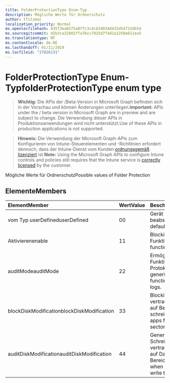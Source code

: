```yaml
---
title: FolderProtectionType Enum-Typ
description: Mögliche Werte für Ordnerschutz
author: tfitzmac
localization_priority: Normal
ms.openlocfilehash: 435f3ea01f5a8ffc3c4cb54034d415d54732db5d
ms.sourcegitcommit: d2b3ca32602ffa76cc7925d7f4d1e2258e611ea5
ms.translationtype: MT
ms.contentlocale: de-DE
ms.lasthandoff: 01/11/2019
ms.locfileid: "27826131"
---
```

# <a name="folderprotectiontype-enum-type"></a><span data-ttu-id="efa48-103">FolderProtectionType Enum-Typ</span><span class="sxs-lookup"><span data-stu-id="efa48-103">folderProtectionType enum type</span></span>

> <span data-ttu-id="efa48-104">**Wichtig:** Die APIs der /Beta-Version in Microsoft Graph befinden sich in der Vorschau und können Änderungen unterliegen.</span><span class="sxs-lookup"><span data-stu-id="efa48-104">**Important:** APIs under the / beta version in Microsoft Graph are in preview and are subject to change.</span></span> <span data-ttu-id="efa48-105">Die Verwendung dieser APIs in Produktionsanwendungen wird nicht unterstützt.</span><span class="sxs-lookup"><span data-stu-id="efa48-105">Use of these APIs in production applications is not supported.</span></span>

> <span data-ttu-id="efa48-106">**Hinweis:** Die Verwendung der Microsoft Graph-APIs zum Konfigurieren von Intune-Steuerelementen und -Richtlinien erfordert dennoch, dass der Intune-Dienst vom Kunden [ordnungsgemäß lizenziert](https://go.microsoft.com/fwlink/?linkid=839381) ist.</span><span class="sxs-lookup"><span data-stu-id="efa48-106">**Note:** Using the Microsoft Graph APIs to configure Intune controls and policies still requires that the Intune service is [correctly licensed](https://go.microsoft.com/fwlink/?linkid=839381) by the customer.</span></span>

<span data-ttu-id="efa48-107">Mögliche Werte für Ordnerschutz</span><span class="sxs-lookup"><span data-stu-id="efa48-107">Possible values of Folder Protection</span></span>
## <a name="members"></a><span data-ttu-id="efa48-108">Elemente</span><span class="sxs-lookup"><span data-stu-id="efa48-108">Members</span></span>
|<span data-ttu-id="efa48-109">Element</span><span class="sxs-lookup"><span data-stu-id="efa48-109">Member</span></span>|<span data-ttu-id="efa48-110">Wert</span><span class="sxs-lookup"><span data-stu-id="efa48-110">Value</span></span>|<span data-ttu-id="efa48-111">Beschreibung</span><span class="sxs-lookup"><span data-stu-id="efa48-111">Description</span></span>|
|:---|:---|:---|
|<span data-ttu-id="efa48-112">vom Typ userDefined</span><span class="sxs-lookup"><span data-stu-id="efa48-112">userDefined</span></span>|<span data-ttu-id="efa48-113">0</span><span class="sxs-lookup"><span data-stu-id="efa48-113">0</span></span>|<span data-ttu-id="efa48-114">Gerät Standardwert, keine beabsichtigt.</span><span class="sxs-lookup"><span data-stu-id="efa48-114">Device default value, no intent.</span></span>|
|<span data-ttu-id="efa48-115">Aktivieren</span><span class="sxs-lookup"><span data-stu-id="efa48-115">enable</span></span>|<span data-ttu-id="efa48-116">1</span><span class="sxs-lookup"><span data-stu-id="efa48-116">1</span></span>|<span data-ttu-id="efa48-117">Blockiert Funktionalität.</span><span class="sxs-lookup"><span data-stu-id="efa48-117">Block functionality.</span></span>|
|<span data-ttu-id="efa48-118">auditMode</span><span class="sxs-lookup"><span data-stu-id="efa48-118">auditMode</span></span>|<span data-ttu-id="efa48-119">2</span><span class="sxs-lookup"><span data-stu-id="efa48-119">2</span></span>|<span data-ttu-id="efa48-120">Ermöglicht die Funktionalität, aber Protokolle zu generieren.</span><span class="sxs-lookup"><span data-stu-id="efa48-120">Allow functionality but generate logs.</span></span>|
|<span data-ttu-id="efa48-121">blockDiskModification</span><span class="sxs-lookup"><span data-stu-id="efa48-121">blockDiskModification</span></span>|<span data-ttu-id="efa48-122">3</span><span class="sxs-lookup"><span data-stu-id="efa48-122">3</span></span>|<span data-ttu-id="efa48-123">Blockieren von nicht vertrauenswürdigen apps auf Bereiche Datenträger schreiben.</span><span class="sxs-lookup"><span data-stu-id="efa48-123">Block untrusted apps from writing to disk sectors.</span></span>|
|<span data-ttu-id="efa48-124">auditDiskModification</span><span class="sxs-lookup"><span data-stu-id="efa48-124">auditDiskModification</span></span>|<span data-ttu-id="efa48-125">4</span><span class="sxs-lookup"><span data-stu-id="efa48-125">4</span></span>|<span data-ttu-id="efa48-126">Generieren Sie Protokolle Schreiben von nicht vertrauenswürdigen apps auf Datenträger Bereiche.</span><span class="sxs-lookup"><span data-stu-id="efa48-126">Generate logs when untrusted apps write to disk sectors.</span></span>|





